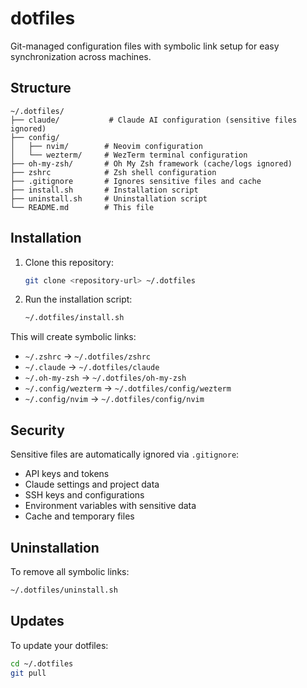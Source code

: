 # dotfiles

Git-managed configuration files with symbolic link setup for easy synchronization across machines.

## Structure

```
~/.dotfiles/
├── claude/           # Claude AI configuration (sensitive files ignored)
├── config/
│   ├── nvim/        # Neovim configuration
│   └── wezterm/     # WezTerm terminal configuration
├── oh-my-zsh/       # Oh My Zsh framework (cache/logs ignored)
├── zshrc            # Zsh shell configuration
├── .gitignore       # Ignores sensitive files and cache
├── install.sh       # Installation script
├── uninstall.sh     # Uninstallation script
└── README.md        # This file
```

## Installation

1. Clone this repository:
   ```bash
   git clone <repository-url> ~/.dotfiles
   ```

2. Run the installation script:
   ```bash
   ~/.dotfiles/install.sh
   ```

This will create symbolic links:
- `~/.zshrc` → `~/.dotfiles/zshrc`
- `~/.claude` → `~/.dotfiles/claude`
- `~/.oh-my-zsh` → `~/.dotfiles/oh-my-zsh`
- `~/.config/wezterm` → `~/.dotfiles/config/wezterm`
- `~/.config/nvim` → `~/.dotfiles/config/nvim`

## Security

Sensitive files are automatically ignored via `.gitignore`:
- API keys and tokens
- Claude settings and project data
- SSH keys and configurations
- Environment variables with sensitive data
- Cache and temporary files

## Uninstallation

To remove all symbolic links:
```bash
~/.dotfiles/uninstall.sh
```

## Updates

To update your dotfiles:
```bash
cd ~/.dotfiles
git pull
```

